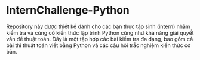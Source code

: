 # InternChallenge-Python
Repository này được thiết kế dành cho các bạn thực tập sinh (intern) nhằm kiểm tra và củng cố kiến thức lập trình Python cũng như khả năng giải quyết vấn đề thuật toán. Đây là một tập hợp các bài kiểm tra đa dạng, bao gồm cả bài thi thuật toán viết bằng Python và các câu hỏi trắc nghiệm kiến thức cơ bản.
